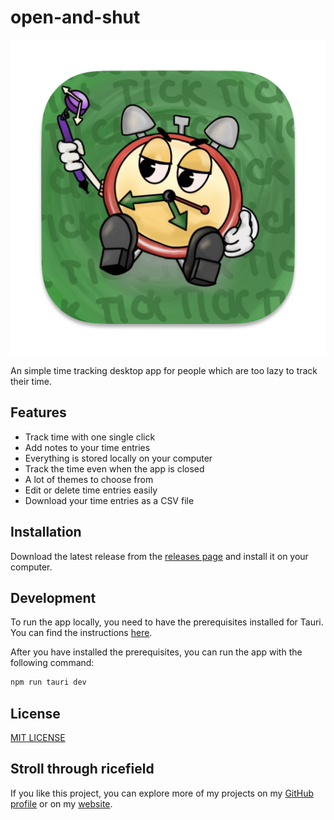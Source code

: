 # open-and-shut

<p align="center">
  <img src="oas-icon.png" />
</p>


An simple time tracking desktop app for people which are too lazy to track their time.


## Features

- Track time with one single click
- Add notes to your time entries
- Everything is stored locally on your computer
- Track the time even when the app is closed
- A lot of themes to choose from
- Edit or delete time entries easily
- Download your time entries as a CSV file


## Installation

Download the latest release from the [releases page](https://github.com/burnt0rice/open-and-shut) and install it on your computer.


## Development

To run the app locally, you need to have the prerequisites installed for Tauri. You can find the instructions [here](https://tauri.app/v1/guides/getting-started/prerequisites/).

After you have installed the prerequisites, you can run the app with the following command:

```bash
npm run tauri dev
```


## License

[MIT LICENSE](./LICENSE)


## Stroll through ricefield

If you like this project, you can explore more of my projects on my [GitHub profile](https://github.com/burnt0rice) or on my [website](https://ricefield.ch).

